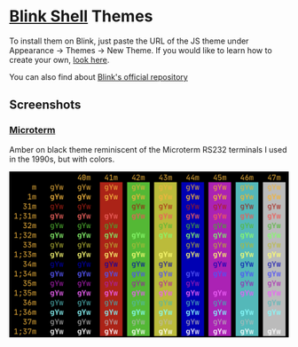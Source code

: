 # [Blink Shell](http://www.blink.sh) Themes

To install them on Blink, just paste the URL of the JS theme under Appearance -> Themes -> New Theme. If you would like to learn how to create your own, [look here](https://github.com/blinksh/blink/blob/raw/Resources/FontsAndThemes.md).

You can also find about [Blink's official repository](https://github.com/blinksh/blink)

## Screenshots

### [Microterm](themes/Microterm.js)
Amber on black theme reminiscent of the Microterm RS232 terminals I used in the 1990s, but with colors.

![Microterm](screenshots/Microterm.png)
